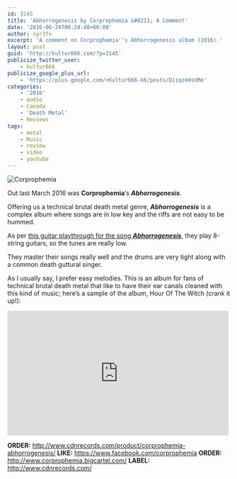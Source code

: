 ```yaml
---
id: 3145
title: 'Abhorrogenesis by Corprophemia &#8211; A Comment'
date: '2016-06-24T00:24:48+00:00'
author: syr3fx
excerpt: 'A comment on Corprophemia''s Abhorrogenesis album (2016).'
layout: post
guid: 'http://kultur666.com/?p=3145'
publicize_twitter_user:
    - kultur666
publicize_google_plus_url:
    - 'https://plus.google.com/+Kultur666-k6/posts/DiiqzkHsUMe'
categories:
    - '2016'
    - audio
    - Canada
    - 'Death Metal'
    - Reviews
tags:
    - metal
    - Music
    - review
    - video
    - youtube
---
```


![Corprophemia](http://localhost:8080/wp-content/uploads/2016/06/corprophemia.jpg)

Out last March 2016 was **Corprophemia**‘s ***Abhorrogenesis***.

Offering us a technical brutal death metal genre, ***Abhorrogenesis*** is a complex album where songs are in low key and the riffs are not easy to be hummed.

As per [this guitar playthrough for the song ***Abhorrogenesis***](https://www.youtube.com/watch?v=qaFVi15RDpE), they play 8-string guitars, so the tunes are really low.

They master their songs really well and the drums are very tight along with a common death guttural singer.

As I usually say, I prefer easy melodies. This is an album for fans of technical brutal death metal that like to have their ear canals cleaned with this kind of music; here’s a sample of the album, Hour Of The Witch (crank it up!):

<iframe allow="accelerometer; autoplay; clipboard-write; encrypted-media; gyroscope; picture-in-picture; web-share" allowfullscreen="" frameborder="0" height="281" loading="lazy" src="https://www.youtube.com/embed/0CgkA3XZyNE?feature=oembed" title="Corprophemia - Hour Of The Witch" width="500"></iframe>

**ORDER:** <http://www.cdnrecords.com/product/corprophemia-abhorrogenesis/>
**LIKE:** <https://www.facebook.com/corprophemia>
**ORDER:** <http://www.corprophemia.bigcartel.com/>
**LABEL:** <http://www.cdnrecords.com/>